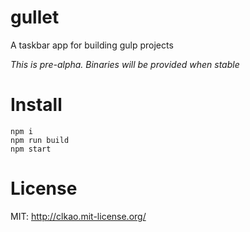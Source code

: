 gullet
======
A taskbar app for building gulp projects

*This is pre-alpha.  Binaries will be provided when stable*

# Install

    npm i
    npm run build
    npm start

# License
MIT: http://clkao.mit-license.org/

